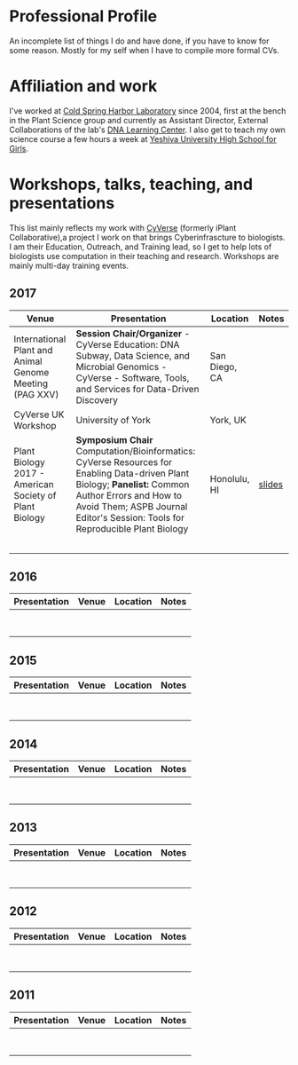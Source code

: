 # Professional Profile

An incomplete list of things I do and have done, if you have to know for some
reason. Mostly for my self when I have to compile more formal CVs.

# Affiliation and work

I've worked at [Cold Spring Harbor Laboratory](http://www.cshl.edu) since 2004, first
at the bench in the Plant Science group and currently as Assistant Director,
External Collaborations of the lab's [DNA Learning Center](http://www.dnalc.org). I
also get to teach my own science course a few hours a week at
[Yeshiva University High School for Girls](http://www.yushg.org).

# Workshops, talks, teaching, and presentations

This list mainly reflects my work with [CyVerse](http://www.cyverse.org) (formerly
iPlant Collaborative),a project I work on that brings Cyberinfrascture to biologists.
I am their Education, Outreach, and Training lead, so I get to help lots of
biologists use computation in their teaching and research. Workshops are mainly
multi-day training events.

## 2017

|Venue|Presentation|Location|Notes|
|------------|-----|--------|-----|
|International Plant and Animal Genome Meeting (PAG XXV)|**Session Chair/Organizer** - CyVerse Education: DNA Subway, Data Science, and Microbial Genomics - CyVerse - Software, Tools, and Services for Data-Driven Discovery|San Diego, CA||
|CyVerse UK Workshop|University of York|York, UK||
|Plant Biology 2017 - American Society of Plant Biology|**Symposium Chair** Computation/Bioinformatics: CyVerse Resources for Enabling Data-driven Plant Biology; **Panelist:** Common Author Errors and How to Avoid Them; ASPB Journal Editor's Session: Tools for Reproducible Plant Biology|Honolulu, HI|[slides](https://docs.google.com/presentation/d/1JGNJZAQuovPfp-WbogFkN6JtUK_QWAjUZG51SMadn00/edit?usp=sharing)|
|||||
|||||
|||||
|||||
|||||

## 2016

|Presentation|Venue|Location|Notes|
|------------|-----|--------|-----|
|||||
|||||
|||||
|||||
|||||
|||||
|||||
|||||

## 2015

|Presentation|Venue|Location|Notes|
|------------|-----|--------|-----|
|||||
|||||
|||||
|||||
|||||
|||||
|||||
|||||

## 2014

|Presentation|Venue|Location|Notes|
|------------|-----|--------|-----|
|||||
|||||
|||||
|||||
|||||
|||||
|||||
|||||

## 2013

|Presentation|Venue|Location|Notes|
|------------|-----|--------|-----|
|||||
|||||
|||||
|||||
|||||
|||||
|||||
|||||

## 2012

|Presentation|Venue|Location|Notes|
|------------|-----|--------|-----|
|||||
|||||
|||||
|||||
|||||
|||||
|||||
|||||

## 2011

|Presentation|Venue|Location|Notes|
|------------|-----|--------|-----|
|||||
|||||
|||||
|||||
|||||
|||||
|||||
|||||
